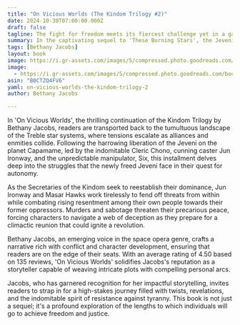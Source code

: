 ```yaml
---
title: "On Vicious Worlds (The Kindom Trilogy #2)"
date: 2024-10-30T07:00:00.000Z
draft: false
tagline: The fight for freedom meets its fiercest challenge yet in a galaxy on the brink of revolution.
summary: In the captivating sequel to 'These Burning Stars', the Jeveni's newfound freedom faces insurmountable obstacles as they battle the oppressive forces of the Kindom.
tags: [Bethany Jacobs]
layout: book
image: https://i.gr-assets.com/images/S/compressed.photo.goodreads.com/books/1727556924l/207573427._SX98_.jpg
image: 
  - https://i.gr-assets.com/images/S/compressed.photo.goodreads.com/books/1727556924l/207573427._SX98_.jpg
asin: "B0CTZQ4FV6"
yaml: on-vicious-worlds-the-kindom-trilogy-2
author: Bethany Jacobs

---
```


In 'On Vicious Worlds', the thrilling continuation of the Kindom Trilogy by Bethany Jacobs, readers are transported back to the tumultuous landscape of the Treble star systems, where tensions escalate as alliances and enmities collide. Following the harrowing liberation of the Jeveni on the planet Capamame, led by the indomitable Cleric Chono, cunning caster Jun Ironway, and the unpredictable manipulator, Six, this installment delves deep into the struggles that the newly freed Jeveni face in their quest for autonomy.

As the Secretaries of the Kindom seek to reestablish their dominance, Jun Ironway and Masar Hawks work tirelessly to fend off threats from within while combating rising resentment among their own people towards their former oppressors. Murders and sabotage threaten their precarious peace, forcing characters to navigate a web of deception as they prepare for a climactic reunion that could ignite a revolution.

Bethany Jacobs, an emerging voice in the space opera genre, crafts a narrative rich with conflict and character development, ensuring that readers are on the edge of their seats. With an average rating of 4.50 based on 135 reviews, 'On Vicious Worlds' solidifies Jacobs's reputation as a storyteller capable of weaving intricate plots with compelling personal arcs.

Jacobs, who has garnered recognition for her impactful storytelling, invites readers to strap in for a high-stakes journey filled with twists, revelations, and the indomitable spirit of resistance against tyranny. This book is not just a sequel; it's a profound exploration of the lengths to which individuals will go to achieve freedom and justice.